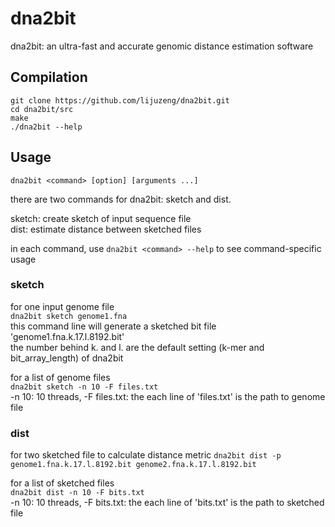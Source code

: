 # dna2bit
dna2bit: an ultra-fast and accurate genomic distance estimation software
## **Compilation**
```
git clone https://github.com/lijuzeng/dna2bit.git
cd dna2bit/src
make
./dna2bit --help
```
## **Usage**
`dna2bit <command> [option] [arguments ...]`  
  
there are two commands for dna2bit: sketch and dist.   

sketch: create sketch of input sequence file  
dist: estimate distance between sketched files  
  
in each command, use `dna2bit <command> --help` to see command-specific usage
### **sketch**
for one input genome file  
`dna2bit sketch genome1.fna`  
this command line will generate a sketched bit file 'genome1.fna.k.17.l.8192.bit'  
the number behind k. and l. are the default setting (k-mer and bit_array_length) of dna2bit

for a list of genome files  
`dna2bit sketch -n 10 -F files.txt`  
-n 10: 10 threads, -F files.txt: the each line of 'files.txt' is the path to genome file  

### **dist**
for two sketched file to calculate distance metric
`dna2bit dist -p genome1.fna.k.17.l.8192.bit genome2.fna.k.17.l.8192.bit`  

for a list of sketched files  
`dna2bit dist -n 10 -F bits.txt`  
-n 10: 10 threads, -F bits.txt: the each line of 'bits.txt' is the path to sketched file
